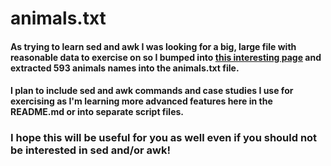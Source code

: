 # animals.txt

#### As trying to learn sed and awk I was looking for a big, large file with reasonable data to exercise on so I bumped into [this interesting page](https://a-z-animals.com/animals/) and extracted 593 animals names into the animals.txt file.

#### I plan to include sed and awk commands and case studies I use for exercising as I'm learning more advanced features here in the README.md or into separate script files. 

### I hope this will be useful for you as well even if you should not be interested in sed and/or awk!
